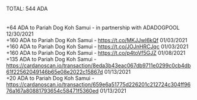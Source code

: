 TOTAL: 544 ADA
  <br />
  <br />
  <br />
+64 ADA to Pariah Dog Koh Samui - in partnership with ADADOGPOOL 12/30/2021 
  <br />
+160 ADA to Pariah Dog Koh Samui - https://t.co/MKJJwI6kQf 01/03/2021
  <br />
+160 ADA to Pariah Dog Koh Samui - https://t.co/JOJnHRCJqc 01/03/2021
  <br />
+160 ADA to Pariah Dog Koh Samui - https://t.co/p4toVf5GJZ 01/08/2021
<br />
+135 ADA to Pariah Dog Koh Samui - https://cardanoscan.io/transaction/8eda3b43eac067db9711e0299c0cb4db61f22562049146b65e08e2022c15867d 01/13/2021 
<br />
+20 ADA to Pariah Dog Koh Samui - https://cardanoscan.io/transaction/659e6a51775d226201c212724c304ff9676a167a80881793654c58471f5360ed 01/13/2021 
